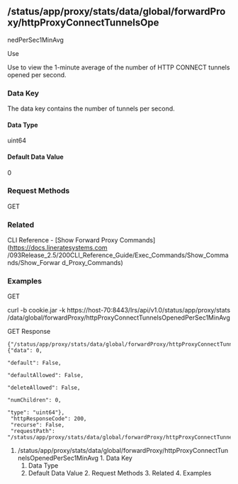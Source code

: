 ## /status/app/proxy/stats/data/global/forwardProxy/httpProxyConnectTunnelsOpe
nedPerSec1MinAvg

Use

Use to view the 1-minute average of the number of HTTP CONNECT tunnels opened
per second.

### Data Key

The data key contains the number of tunnels per second.

#### Data Type

uint64

#### Default Data Value

0

### Request Methods

GET

### Related

CLI Reference - [Show Forward Proxy Commands](https://docs.lineratesystems.com
/093Release_2.5/200CLI_Reference_Guide/Exec_Commands/Show_Commands/Show_Forwar
d_Proxy_Commands)

### Examples

GET

curl -b cookie.jar -k https://host-70:8443/lrs/api/v1.0/status/app/proxy/stats
/data/global/forwardProxy/httpProxyConnectTunnelsOpenedPerSec1MinAvg

GET Response

    
    {"/status/app/proxy/stats/data/global/forwardProxy/httpProxyConnectTunnelsOpenedPerSec1MinAvg": {"data": 0,
                                                                                                      "default": False,
                                                                                                      "defaultAllowed": False,
                                                                                                      "deleteAllowed": False,
                                                                                                      "numChildren": 0,
                                                                                                      "type": "uint64"},
     "httpResponseCode": 200,
     "recurse": False,
     "requestPath": "/status/app/proxy/stats/data/global/forwardProxy/httpProxyConnectTunnelsOpenedPerSec1MinAvg"}
    

  1. /status/app/proxy/stats/data/global/forwardProxy/httpProxyConnectTunnelsOpenedPerSec1MinAvg
    1. Data Key
      1. Data Type
      2. Default Data Value
    2. Request Methods
    3. Related
    4. Examples

